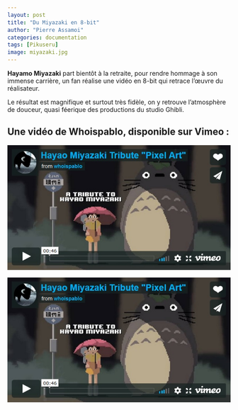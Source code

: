 ```yaml
---
layout: post
title: "Du Miyazaki en 8-bit"
author: "Pierre Assamoi"
categories: documentation
tags: [Pikuseru]
image: miyazaki.jpg
---
```


**Hayamo Miyazaki** part bientôt à la retraite, pour rendre hommage à son immense carrière, un fan réalise une vidéo en 8-bit qui retrace l’œuvre du réalisateur.
 
Le résultat est magnifique et surtout très fidèle, on y retrouve l’atmosphère de douceur, quasi féerique des productions du studio Ghibli.

## Une vidéo de Whoispablo, disponible sur Vimeo :

[![TOF](https://github.com/Passamoi/deux/blob/master/assets/img/miyazakiVid.jpg)](https://player.vimeo.com/video/104063954)

![alt text](https://github.com/Passamoi/deux/blob/master/assets/img/miyazakiVid.jpg "MiyazakiVid")
